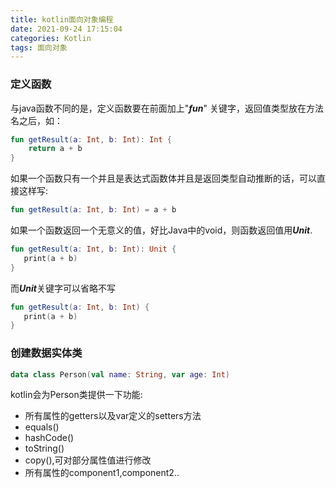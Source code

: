 ```yaml
---
title: kotlin面向对象编程
date: 2021-09-24 17:15:04
categories: Kotlin
tags: 面向对象
---
```


### 定义函数
与java函数不同的是，定义函数要在前面加上"***fun***" 关键字，返回值类型放在方法名之后，如：
```kotlin
fun getResult(a: Int, b: Int): Int {
    return a + b
}
```

如果一个函数只有一个并且是表达式函数体并且是返回类型自动推断的话，可以直接这样写:
```kotlin
fun getResult(a: Int, b: Int) = a + b
```

如果一个函数返回一个无意义的值，好比Java中的void，则函数返回值用***Unit***.
```kotlin
fun getResult(a: Int, b: Int): Unit {
   print(a + b)
}
```
而***Unit***关键字可以省略不写
```kotlin
fun getResult(a: Int, b: Int) {
   print(a + b)
}
```

### 创建数据实体类
```kotlin
data class Person(val name: String, var age: Int)
```

kotlin会为Person类提供一下功能:

- 所有属性的getters以及var定义的setters方法
- equals()
- hashCode()
- toString()
- copy(),可对部分属性值进行修改
- 所有属性的component1,component2..
